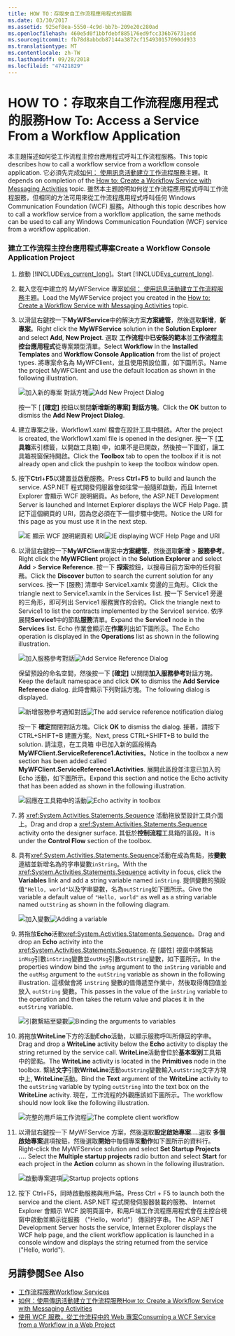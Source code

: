 ```yaml
---
title: HOW TO：存取來自工作流程應用程式的服務
ms.date: 03/30/2017
ms.assetid: 925ef8ea-5550-4c9d-bb7b-209e20c280ad
ms.openlocfilehash: 460e5d0f1bbfdebf885176ed9fcc336b76731edd
ms.sourcegitcommit: fb78d8abbdb87144a3872cf154930157090dd933
ms.translationtype: MT
ms.contentlocale: zh-TW
ms.lasthandoff: 09/28/2018
ms.locfileid: "47421829"
---
```

# <a name="how-to-access-a-service-from-a-workflow-application"></a><span data-ttu-id="df3b6-102">HOW TO：存取來自工作流程應用程式的服務</span><span class="sxs-lookup"><span data-stu-id="df3b6-102">How To: Access a Service From a Workflow Application</span></span>
<span data-ttu-id="df3b6-103">本主題描述如何從工作流程主控台應用程式呼叫工作流程服務。</span><span class="sxs-lookup"><span data-stu-id="df3b6-103">This topic describes how to call a workflow service from a workflow console application.</span></span> <span data-ttu-id="df3b6-104">它必須先完成[如何： 使用訊息活動建立工作流程服務](../../../../docs/framework/wcf/feature-details/how-to-create-a-workflow-service-with-messaging-activities.md)主題。</span><span class="sxs-lookup"><span data-stu-id="df3b6-104">It depends on completion of the [How to: Create a Workflow Service with Messaging Activities](../../../../docs/framework/wcf/feature-details/how-to-create-a-workflow-service-with-messaging-activities.md) topic.</span></span> <span data-ttu-id="df3b6-105">雖然本主題說明如何從工作流程應用程式呼叫工作流程服務，但相同的方法可用來從工作流程應用程式呼叫任何 Windows Communication Foundation (WCF) 服務。</span><span class="sxs-lookup"><span data-stu-id="df3b6-105">Although this topic describes how to call a workflow service from a workflow application, the same methods can be used to call any Windows Communication Foundation (WCF) service from a workflow application.</span></span>

### <a name="create-a-workflow-console-application-project"></a><span data-ttu-id="df3b6-106">建立工作流程主控台應用程式專案</span><span class="sxs-lookup"><span data-stu-id="df3b6-106">Create a Workflow Console Application Project</span></span>

1.  <span data-ttu-id="df3b6-107">啟動 [!INCLUDE[vs_current_long](../../../../includes/vs-current-long-md.md)]。</span><span class="sxs-lookup"><span data-stu-id="df3b6-107">Start [!INCLUDE[vs_current_long](../../../../includes/vs-current-long-md.md)].</span></span>

2.  <span data-ttu-id="df3b6-108">載入您在中建立的 MyWFService 專案[如何： 使用訊息活動建立工作流程服務](../../../../docs/framework/wcf/feature-details/how-to-create-a-workflow-service-with-messaging-activities.md)主題。</span><span class="sxs-lookup"><span data-stu-id="df3b6-108">Load the MyWFService project you created in the [How to: Create a Workflow Service with Messaging Activities](../../../../docs/framework/wcf/feature-details/how-to-create-a-workflow-service-with-messaging-activities.md) topic.</span></span>

3.  <span data-ttu-id="df3b6-109">以滑鼠右鍵按一下**MyWFService**中的解決方案**方案總管**，然後選取**新增**，**新專案**。</span><span class="sxs-lookup"><span data-stu-id="df3b6-109">Right click the **MyWFService** solution in the **Solution Explorer** and select **Add**, **New Project**.</span></span> <span data-ttu-id="df3b6-110">選取 **工作流程**中**已安裝的範本**並**工作流程主控台應用程式**從專案類型清單。</span><span class="sxs-lookup"><span data-stu-id="df3b6-110">Select **Workflow** in the **Installed Templates** and **Workflow Console Application** from the list of project types.</span></span> <span data-ttu-id="df3b6-111">將專案命名為 MyWFClient，並且使用預設位置，如下圖所示。</span><span class="sxs-lookup"><span data-stu-id="df3b6-111">Name the project MyWFClient and use the default location as shown in the following illustration.</span></span>

     <span data-ttu-id="df3b6-112">![加入新的專案 對話方塊](../../../../docs/framework/wcf/feature-details/media/addnewprojectdlg.JPG "AddNewProjectDlg")</span><span class="sxs-lookup"><span data-stu-id="df3b6-112">![Add New Project Dialog](../../../../docs/framework/wcf/feature-details/media/addnewprojectdlg.JPG "AddNewProjectDlg")</span></span>

     <span data-ttu-id="df3b6-113">按一下 [ **[確定]** 按鈕以關閉**新增新的專案] 對話方塊**。</span><span class="sxs-lookup"><span data-stu-id="df3b6-113">Click the **OK** button to dismiss the **Add New Project Dialog**.</span></span>

4.  <span data-ttu-id="df3b6-114">建立專案之後，Workflow1.xaml 檔會在設計工具中開啟。</span><span class="sxs-lookup"><span data-stu-id="df3b6-114">After the project is created, the Workflow1.xaml file is opened in the designer.</span></span> <span data-ttu-id="df3b6-115">按一下 [**工具箱**索引標籤，以開啟工具箱] 中，如果不是已開啟，然後按一下圖釘，讓工具箱視窗保持開啟。</span><span class="sxs-lookup"><span data-stu-id="df3b6-115">Click the **Toolbox** tab to open the toolbox if it is not already open and click the pushpin to keep the toolbox window open.</span></span>

5.  <span data-ttu-id="df3b6-116">按下**Ctrl**+**F5**以建置並啟動服務。</span><span class="sxs-lookup"><span data-stu-id="df3b6-116">Press **Ctrl**+**F5** to build and launch the service.</span></span> <span data-ttu-id="df3b6-117">ASP.NET 程式開發伺服器會如往常一般隨即啟動，而且 Internet Explorer 會顯示 WCF 說明網頁。</span><span class="sxs-lookup"><span data-stu-id="df3b6-117">As before, the ASP.NET Development Server is launched and Internet Explorer displays the WCF Help Page.</span></span> <span data-ttu-id="df3b6-118">請記下這個網頁的 URI，因為您必須在下一個步驟中使用。</span><span class="sxs-lookup"><span data-stu-id="df3b6-118">Notice the URI for this page as you must use it in the next step.</span></span>

     <span data-ttu-id="df3b6-119">![IE 顯示 WCF 說明網頁和 URI](../../../../docs/framework/wcf/feature-details/media/iewcfhelppagewuri.JPG "IEWCFHelpPageWURI")</span><span class="sxs-lookup"><span data-stu-id="df3b6-119">![IE displaying WCF Help Page and URI](../../../../docs/framework/wcf/feature-details/media/iewcfhelppagewuri.JPG "IEWCFHelpPageWURI")</span></span>

6.  <span data-ttu-id="df3b6-120">以滑鼠右鍵按一下**MyWFClient**專案中**方案總管**，然後選取**新增** > **服務參考**。</span><span class="sxs-lookup"><span data-stu-id="df3b6-120">Right click the **MyWFClient** project in the **Solution Explorer** and select **Add** > **Service Reference**.</span></span> <span data-ttu-id="df3b6-121">按一下 **探索**按鈕，以搜尋目前方案中的任何服務。</span><span class="sxs-lookup"><span data-stu-id="df3b6-121">Click the **Discover** button to search the current solution for any services.</span></span> <span data-ttu-id="df3b6-122">按一下 [服務] 清單中 Service1.xamlx 旁邊的三角形。</span><span class="sxs-lookup"><span data-stu-id="df3b6-122">Click the triangle next to Service1.xamlx in the Services list.</span></span> <span data-ttu-id="df3b6-123">按一下 Service1 旁邊的三角形，即可列出 Service1 服務實作的合約。</span><span class="sxs-lookup"><span data-stu-id="df3b6-123">Click the triangle next to Service1 to list the contracts implemented by the Service1 service.</span></span> <span data-ttu-id="df3b6-124">依序展開**Service1**中的節點**服務**清單。</span><span class="sxs-lookup"><span data-stu-id="df3b6-124">Expand the **Service1** node in the **Services** list.</span></span> <span data-ttu-id="df3b6-125">Echo 作業會顯示在**作業**列出如下圖所示。</span><span class="sxs-lookup"><span data-stu-id="df3b6-125">The Echo operation is displayed in the **Operations** list as shown in the following illustration.</span></span>

     <span data-ttu-id="df3b6-126">![加入服務參考對話](../../../../docs/framework/wcf/feature-details/media/addservicereference.JPG "AddServiceReference")</span><span class="sxs-lookup"><span data-stu-id="df3b6-126">![Add Service Reference Dialog](../../../../docs/framework/wcf/feature-details/media/addservicereference.JPG "AddServiceReference")</span></span>

     <span data-ttu-id="df3b6-127">保留預設的命名空間，然後按一下 **[確定]** 以關閉**加入服務參考**對話方塊。</span><span class="sxs-lookup"><span data-stu-id="df3b6-127">Keep the default namespace and click **OK** to dismiss the **Add Service Reference** dialog.</span></span> <span data-ttu-id="df3b6-128">此時會顯示下列對話方塊。</span><span class="sxs-lookup"><span data-stu-id="df3b6-128">The following dialog is displayed.</span></span>

     <span data-ttu-id="df3b6-129">![新增服務參考通知對話](../../../../docs/framework/wcf/feature-details/media/asrdlg.JPG "ASRDlg")</span><span class="sxs-lookup"><span data-stu-id="df3b6-129">![The add service reference notification dialog](../../../../docs/framework/wcf/feature-details/media/asrdlg.JPG "ASRDlg")</span></span>

     <span data-ttu-id="df3b6-130">按一下 **確定**關閉對話方塊。</span><span class="sxs-lookup"><span data-stu-id="df3b6-130">Click **OK** to dismiss the dialog.</span></span> <span data-ttu-id="df3b6-131">接著，請按下 CTRL+SHIFT+B 建置方案。</span><span class="sxs-lookup"><span data-stu-id="df3b6-131">Next, press CTRL+SHIFT+B to build the solution.</span></span> <span data-ttu-id="df3b6-132">請注意，在工具箱 中已加入新的區段稱為**MyWFClient.ServiceReference1.Activities**。</span><span class="sxs-lookup"><span data-stu-id="df3b6-132">Notice in the toolbox a new section has been added called **MyWFClient.ServiceReference1.Activities**.</span></span> <span data-ttu-id="df3b6-133">展開此區段並注意已加入的 Echo 活動，如下圖所示。</span><span class="sxs-lookup"><span data-stu-id="df3b6-133">Expand this section and notice the Echo activity that has been added as shown in the following illustration.</span></span>

     <span data-ttu-id="df3b6-134">![回應在工具箱中的活動](../../../../docs/framework/wcf/feature-details/media/echoactivity.JPG "EchoActivity")</span><span class="sxs-lookup"><span data-stu-id="df3b6-134">![Echo activity in toolbox](../../../../docs/framework/wcf/feature-details/media/echoactivity.JPG "EchoActivity")</span></span>

7.  <span data-ttu-id="df3b6-135">將 <xref:System.Activities.Statements.Sequence> 活動拖放至設計工具介面上。</span><span class="sxs-lookup"><span data-stu-id="df3b6-135">Drag and drop a <xref:System.Activities.Statements.Sequence> activity onto the designer surface.</span></span> <span data-ttu-id="df3b6-136">其低於**控制流程**工具箱的區段。</span><span class="sxs-lookup"><span data-stu-id="df3b6-136">It is under the **Control Flow** section of the toolbox.</span></span>

8.  <span data-ttu-id="df3b6-137">具有<xref:System.Activities.Statements.Sequence>活動在成為焦點，按**變數**連結並新增名為的字串變數`inString`。</span><span class="sxs-lookup"><span data-stu-id="df3b6-137">With the <xref:System.Activities.Statements.Sequence> activity in focus, click the **Variables** link and add a string variable named `inString`.</span></span> <span data-ttu-id="df3b6-138">提供變數的預設值`"Hello, world"`以及字串變數，名為`outString`如下圖所示。</span><span class="sxs-lookup"><span data-stu-id="df3b6-138">Give the variable a default value of `"Hello, world"` as well as a string variable named `outString` as shown in the following diagram.</span></span>

     <span data-ttu-id="df3b6-139">![加入變數](../../../../docs/framework/wcf/feature-details/media/instringvar.JPG "inStringVar")</span><span class="sxs-lookup"><span data-stu-id="df3b6-139">![Adding a variable](../../../../docs/framework/wcf/feature-details/media/instringvar.JPG "inStringVar")</span></span>

9. <span data-ttu-id="df3b6-140">將拖放**Echo**活動<xref:System.Activities.Statements.Sequence>。</span><span class="sxs-lookup"><span data-stu-id="df3b6-140">Drag and drop an **Echo** activity into the <xref:System.Activities.Statements.Sequence>.</span></span> <span data-ttu-id="df3b6-141">在 [屬性] 視窗中將繫結`inMsg`引數`inString`變數並`outMsg`引數`outString`變數，如下圖所示。</span><span class="sxs-lookup"><span data-stu-id="df3b6-141">In the properties window bind the `inMsg` argument to the `inString` variable and the `outMsg` argument to the `outString` variable as shown in the following illustration.</span></span> <span data-ttu-id="df3b6-142">這樣做會將 `inString` 變數的值傳遞至作業中，然後取得傳回值並放入 `outString` 變數。</span><span class="sxs-lookup"><span data-stu-id="df3b6-142">This passes in the value of the `inString` variable to the operation and then takes the return value and places it in the `outString` variable.</span></span>

     <span data-ttu-id="df3b6-143">![引數繫結至變數](../../../../docs/framework/wcf/feature-details/media/argumentbind.JPG "ArgumentBind")</span><span class="sxs-lookup"><span data-stu-id="df3b6-143">![Binding the arguments to variables](../../../../docs/framework/wcf/feature-details/media/argumentbind.JPG "ArgumentBind")</span></span>

10. <span data-ttu-id="df3b6-144">將拖放**WriteLine**下方的活動**Echo**活動，以顯示服務呼叫所傳回的字串。</span><span class="sxs-lookup"><span data-stu-id="df3b6-144">Drag and drop a **WriteLine** activity below the **Echo** activity to display the string returned by the service call.</span></span> <span data-ttu-id="df3b6-145">**WriteLine**活動會位於**基本型別**工具箱 中的節點。</span><span class="sxs-lookup"><span data-stu-id="df3b6-145">The **WriteLine** activity is located in the **Primitives** node in the toolbox.</span></span> <span data-ttu-id="df3b6-146">繫結**文字**引數**WriteLine**活動`outString`變數輸入`outString`文字方塊中上, **WriteLine**活動。</span><span class="sxs-lookup"><span data-stu-id="df3b6-146">Bind the **Text** argument of the **WriteLine** activity to the `outString` variable by typing `outString` into the text box on the **WriteLine** activity.</span></span> <span data-ttu-id="df3b6-147">現在，工作流程的外觀應該如下圖所示。</span><span class="sxs-lookup"><span data-stu-id="df3b6-147">The workflow should now look like the following illustration.</span></span>

     <span data-ttu-id="df3b6-148">![完整的用戶端工作流程](../../../../docs/framework/wcf/feature-details/media/completeclientwf.JPG "CompleteClientWF")</span><span class="sxs-lookup"><span data-stu-id="df3b6-148">![The complete client workflow](../../../../docs/framework/wcf/feature-details/media/completeclientwf.JPG "CompleteClientWF")</span></span>

11. <span data-ttu-id="df3b6-149">以滑鼠右鍵按一下 MyWFService 方案，然後選取**設定啟始專案...**.選取 **多個啟始專案**選項按鈕，然後選取**開始**中每個專案**動作**如下圖所示的資料行。</span><span class="sxs-lookup"><span data-stu-id="df3b6-149">Right-click the MyWFService solution and select **Set Startup Projects ...**. Select the **Multiple startup projects** radio button and select **Start** for each project in the **Action** column as shown in the following illustration.</span></span>

     <span data-ttu-id="df3b6-150">![啟動專案選項](../../../../docs/framework/wcf/feature-details/media/startupprojects.JPG "StartupProjects")</span><span class="sxs-lookup"><span data-stu-id="df3b6-150">![Startup projects options](../../../../docs/framework/wcf/feature-details/media/startupprojects.JPG "StartupProjects")</span></span>

12. <span data-ttu-id="df3b6-151">按下 Ctrl+F5，同時啟動服務與用戶端。</span><span class="sxs-lookup"><span data-stu-id="df3b6-151">Press Ctrl + F5 to launch both the service and the client.</span></span> <span data-ttu-id="df3b6-152">ASP.NET 程式開發伺服器裝載的服務、 Internet Explorer 會顯示 WCF 說明頁面中，和用戶端工作流程應用程式會在主控台視窗中啟動並顯示從服務 （"Hello，world"） 傳回的字串。</span><span class="sxs-lookup"><span data-stu-id="df3b6-152">The ASP.NET Development Server hosts the service, Internet Explorer displays the WCF help page, and the client workflow application is launched in a console window and displays the string returned from the service ("Hello, world").</span></span>

## <a name="see-also"></a><span data-ttu-id="df3b6-153">另請參閱</span><span class="sxs-lookup"><span data-stu-id="df3b6-153">See Also</span></span>

- [<span data-ttu-id="df3b6-154">工作流程服務</span><span class="sxs-lookup"><span data-stu-id="df3b6-154">Workflow Services</span></span>](../../../../docs/framework/wcf/feature-details/workflow-services.md)
- [<span data-ttu-id="df3b6-155">如何：使用傳訊活動建立工作流程服務</span><span class="sxs-lookup"><span data-stu-id="df3b6-155">How to: Create a Workflow Service with Messaging Activities</span></span>](../../../../docs/framework/wcf/feature-details/how-to-create-a-workflow-service-with-messaging-activities.md)
- [<span data-ttu-id="df3b6-156">使用 WCF 服務，從工作流程中的 Web 專案</span><span class="sxs-lookup"><span data-stu-id="df3b6-156">Consuming a WCF Service from a Workflow in a Web Project</span></span>](https://go.microsoft.com/fwlink/?LinkId=207725)